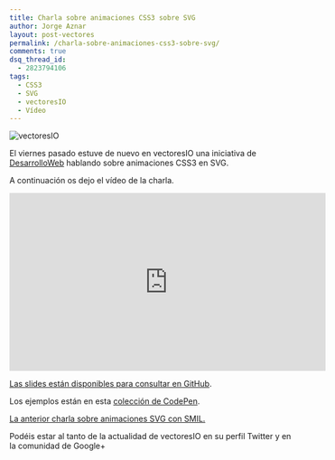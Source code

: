 ```yaml
---
title: Charla sobre animaciones CSS3 sobre SVG
author: Jorge Aznar
layout: post-vectores
permalink: /charla-sobre-animaciones-css3-sobre-svg/
comments: true
dsq_thread_id:
  - 2823794106
tags:
  - CSS3
  - SVG
  - vectoresIO
  - Vídeo
---
```

![vectoresIO](http://jorgeatgu.com/blog/img/2014/05/vectores.png)

El viernes pasado estuve de nuevo en vectoresIO una iniciativa de <a href="http://desarrolloweb.com" target="_blank">DesarrolloWeb</a> hablando sobre animaciones CSS3 en SVG.

<!--more-->

A continuación os dejo el vídeo de la charla.

<iframe width="560" height="315" src="http://www.youtube.com/embed/PQjYKlISI_s" frameborder="0" allowfullscreen></iframe>

<a href="http://jorgeatgu.github.io/animacionescss.html#/" target="_blank">Las slides están disponibles para consultar en GitHub</a>.

Los ejemplos están en esta <a href="http://codepen.io/collection/whnLE/" target="_blank">colección de CodePen</a>.

[La anterior charla sobre animaciones SVG con SMIL.][2]

Podéis estar al tanto de la actualidad de vectoresIO en su perfil Twitter y en la comunidad de Google+

 [2]: http://jorgeatgu.com/blog/charla-sobre-animaciones-svg-en-vectoresio/